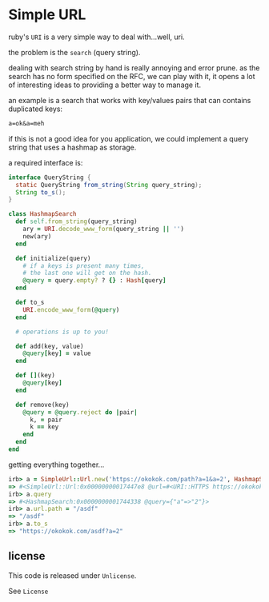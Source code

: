 # Simple URL

ruby's `URI` is a very simple way to deal with...well, uri.

the problem is the `search` (query string).

dealing with search string by hand is really annoying 
and error prune. as the search has no form specified on the RFC,
we can play with it, it opens a lot of interesting ideas
to providing a better way to manage it.

an example is a search that works with key/values pairs
that can contains duplicated keys:

```txt
a=ok&a=meh
```

if this is not a good idea for you application,
we could implement a query string that uses a hashmap
as storage.

a required interface is:

```java
interface QueryString {
  static QueryString from_string(String query_string);
  String to_s();
}
```

```rb
class HashmapSearch
  def self.from_string(query_string)
    ary = URI.decode_www_form(query_string || '')
    new(ary)
  end

  def initialize(query)
    # if a keys is present many times,
    # the last one will get on the hash.
    @query = query.empty? ? {} : Hash[query]
  end

  def to_s
    URI.encode_www_form(@query)
  end

  # operations is up to you!

  def add(key, value)
    @query[key] = value
  end

  def [](key)
    @query[key]
  end

  def remove(key)
    @query = @query.reject do |pair|
      k, = pair
      k == key
    end
  end
end
```

getting everything together...

```rb
irb> a = SimpleUrl::Url.new('https://okokok.com/path?a=1&a=2', HashmapSearch)
=> #<SimpleUrl::Url:0x00000000017447e8 @url=#<URI::HTTPS https://okokok.com/path?a=1&a=2>, @query_string_class=HashmapSearch, @query=#<HashmapSea...
irb> a.query
=> #<HashmapSearch:0x0000000001744338 @query={"a"=>"2"}>
irb> a.url.path = "/asdf"
=> "/asdf"
irb> a.to_s
=> "https://okokok.com/asdf?a=2"
```

## license

This code is released under `Unlicense`.

See `License`
